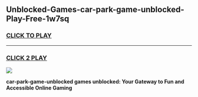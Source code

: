 
## Unblocked-Games-car-park-game-unblocked-Play-Free-1w7sq
<h3>
<a href="https://premium76.site?title=car-park-game-unblocked&ref=10A">CLICK TO PLAY</a></h3>
<hr>

<h3>
<a href="https://premium76.site?title=car-park-game-unblocked&ref=10A">CLICK 2 PLAY</a>
  
</h3>

<a href="https://premium76.site?title=car-park-game-unblocked&ref=10A"><img src="https://clearcache.store/games.png"></a>


**car-park-game-unblocked games unblocked: Your Gateway to Fun and Accessible Online Gaming**
